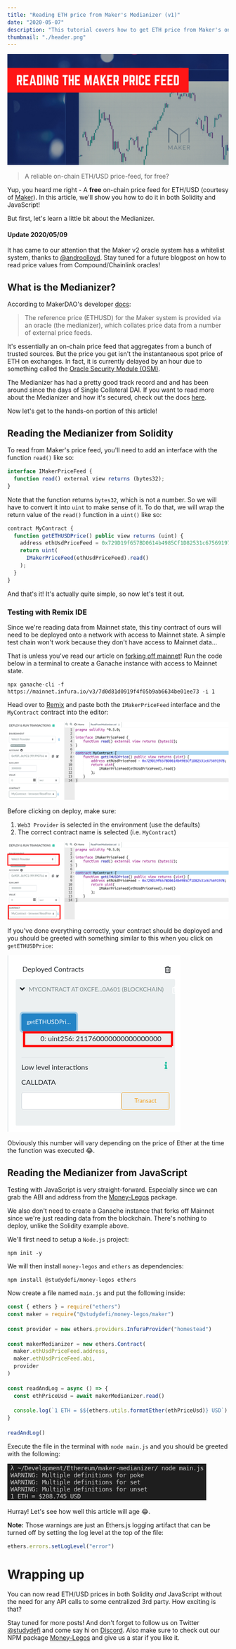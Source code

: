 ```yaml
---
title: "Reading ETH price from Maker's Medianizer (v1)"
date: "2020-05-07"
description: "This tutorial covers how to get ETH price from Maker's on-chain Medianizer in both Solidity and Javasript."
thumbnail: "./header.png"
---
```


![header image](./header.png)

> A reliable on-chain ETH/USD price-feed, for free?

Yup, you heard me right - A **free** on-chain price feed for ETH/USD (courtesy of [Maker](https://makerdao.com/)). In this article, we'll show you how to do it in both Solidity and JavaScript!

But first, let's learn a little bit about the Medianizer.

#### Update 2020/05/09

It has came to our attention that the Maker v2 oracle system has a whitelist system, thanks to [@androolloyd](https://twitter.com/androolloyd/status/1258341727473147904?ref_src=twsrc%5Etfw). Stay tuned for a future blogpost on how to read price values from Compound/Chainlink oracles!

## What is the Medianizer?

According to MakerDAO's developer [docs](https://developer.makerdao.com/feeds/):

> The reference price (ETHUSD) for the Maker system is provided via an oracle (the medianizer), which collates price data from a number of external price feeds.

It's essentially an on-chain price feed that aggregates from a bunch of trusted sources. But the price you get isn't the instantaneous spot price of ETH on exchanges. In fact, it is currently delayed by an hour due to something called the [Oracle Security Module (OSM)](https://docs.makerdao.com/smart-contract-modules/oracle-module/oracle-security-module-osm-detailed-documentation).

The Medianizer has had a pretty good track record and and has been around since the days of Single Collateral DAI. If you want to read more about the Medianizer and how it's secured, check out the docs [here](https://community-development.makerdao.com/makerdao-mcd-faqs/faqs/oracles).

Now let's get to the hands-on portion of this article!

## Reading the Medianizer from Solidity

To read from Maker's price feed, you'll need to add an interface with the function `read()` like so:

```js
interface IMakerPriceFeed {
  function read() external view returns (bytes32);
}
```

Note that the function returns `bytes32`, which is not a number. So we will have to convert it into `uint` to make sense of it. To do that, we will wrap the return value of the `read()` function in a `uint()` like so:

```js
contract MyContract {
  function getETHUSDPrice() public view returns (uint) {
    address ethUsdPriceFeed = 0x729D19f657BD0614b4985Cf1D82531c67569197B;
    return uint(
      IMakerPriceFeed(ethUsdPriceFeed).read()
    );
  }
}
```

And that's it! It's actually quite simple, so now let's test it out.

### Testing with Remix IDE

Since we're reading data from Mainnet state, this tiny contract of ours will need to be deployed onto a network with access to Mainnet state. A simple test chain won't work because they don't have access to Mainnet data...

That is unless you've read our article on [forking off mainnet](/forking-off-mainnet/)! Run the code below in a terminal to create a Ganache instance with access to Mainnet state.

```shell
npx ganache-cli -f https://mainnet.infura.io/v3/7d0d81d0919f4f05b9ab6634be01ee73 -i 1
```

Head over to [Remix](https://remix.ethereum.org/) and paste both the `IMakerPriceFeed` interface and the `MyContract` contract into the editor:

![remix image](./remix.png)

Before clicking on deploy, make sure:

1. `Web3 Provider` is selected in the environment (use the defaults)
2. The correct contract name is selected (i.e. `MyContract`)

![remix image](./remix_annotated.png)

If you've done everything correctly, your contract should be deployed and you should be greeted with something similar to this when you click on `getETHUSDPrice`:

![remix price output](./remix-price-output.png)

Obviously this number will vary depending on the price of Ether at the time the function was executed 😂.

## Reading the Medianizer from JavaScript

Testing with JavaScript is very straight-forward. Especially since we can grab the ABI and address from the [Money-Legos](https://github.com/studydefi/money-legos/) package.

We also don't need to create a Ganache instance that forks off Mainnet since we're just reading data from the blockchain. There's nothing to deploy, unlike the Solidity example above.

We'll first need to setup a `Node.js` project:

```shell
npm init -y
```

We will then install `money-legos` and `ethers` as dependencies:

```shell
npm install @studydefi/money-legos ethers
```

Now create a file named `main.js` and put the following inside:

```js
const { ethers } = require("ethers")
const maker = require("@studydefi/money-legos/maker")

const provider = new ethers.providers.InfuraProvider("homestead")

const makerMedianizer = new ethers.Contract(
  maker.ethUsdPriceFeed.address,
  maker.ethUsdPriceFeed.abi,
  provider
)

const readAndLog = async () => {
  const ethPriceUsd = await makerMedianizer.read()

  console.log(`1 ETH = $${ethers.utils.formatEther(ethPriceUsd)} USD`)
}

readAndLog()
```

Execute the file in the terminal with `node main.js` and you should be greeted with the following:

![console out](./console-out.png)

Hurray! Let's see how well this article will age 😂.

**Note:** Those warnings are just an Ethers.js logging artifact that can be turned off by setting the log level at the top of the file:

```js
ethers.errors.setLogLevel("error")
```

# Wrapping up

You can now read ETH/USD prices in both Solidity _and_ JavaScript without the need for any API calls to some centralized 3rd party. How exciting is that?

Stay tuned for more posts! And don't forget to follow us on Twitter [@studydefi](https://twitter.com/studydefi) and come say hi on [Discord](https://discord.gg/rBr3U32). Also make sure to check out our NPM package [Money-Legos](https://github.com/studydefi/money-legos/) and give us a star if you like it.
